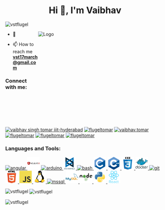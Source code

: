 <h1 align="center">Hi 👋, I'm Vaibhav</h1>

<p align="left"> <img src="https://komarev.com/ghpvc/?username=vstflugel&label=Profile%20views&color=0e75b6&style=flat" alt="vstflugel" /> </p>
<img src="https://cdn.dribbble.com/users/645994/screenshots/4660095/media/c44bc4915e282175b8fe75f3e8644643.gif" align="right" alt="Logo" width="400" height="300">


- 🌱

- 📫 How to reach me **vst17march@gmail.com**

<h3 align="left">Connect with me:</h3>
<p align="left">
<a href="https://www.youtube.com/c/vaibhav singh tomar iiit-hyderabad" target="blank"><img align="center" src="https://raw.githubusercontent.com/rahuldkjain/github-profile-readme-generator/master/src/images/icons/Social/youtube.svg" alt="vaibhav singh tomar iiit-hyderabad" height="30" width="40" /></a>
<a href="https://www.codechef.com/users/flugeltomar" target="blank"><img align="center" src="https://cdn.jsdelivr.net/npm/simple-icons@3.1.0/icons/codechef.svg" alt="flugeltomar" height="30" width="40" /></a>
<a href="https://www.hackerrank.com/vaibhav.tomar" target="blank"><img align="center" src="https://raw.githubusercontent.com/rahuldkjain/github-profile-readme-generator/master/src/images/icons/Social/hackerrank.svg" alt="vaibhav.tomar" height="30" width="40" /></a>
<a href="https://codeforces.com/profile/flugeltomar" target="blank"><img align="center" src="https://cdn.jsdelivr.net/npm/simple-icons@3.0.1/icons/codeforces.svg" alt="flugeltomar" height="30" width="40" /></a>
<a href="https://www.leetcode.com/flugeltomar" target="blank"><img align="center" src="https://raw.githubusercontent.com/rahuldkjain/github-profile-readme-generator/master/src/images/icons/Social/leet-code.svg" alt="flugeltomar" height="30" width="40" /></a>
<a href="https://www.topcoder.com/members/flugeltomar" target="blank"><img align="center" src="https://cdn.jsdelivr.net/npm/simple-icons@3.0.1/icons/topcoder.svg" alt="flugeltomar" height="30" width="40" /></a>
</p>

<h3 align="left">Languages and Tools:</h3>
<p align="left"> <a href="https://angular.io" target="_blank"> <img src="https://angular.io/assets/images/logos/angular/angular.svg" alt="angular" width="40" height="40"/> </a> <a href="https://angular.io" target="_blank"> <img src="https://raw.githubusercontent.com/devicons/devicon/master/icons/angularjs/angularjs-original-wordmark.svg" alt="angularjs" width="40" height="40"/> </a> <a href="https://www.arduino.cc/" target="_blank"> <img src="https://cdn.worldvectorlogo.com/logos/arduino-1.svg" alt="arduino" width="40" height="40"/> </a> <a href="https://backbonejs.org" target="_blank"> <img src="https://raw.githubusercontent.com/devicons/devicon/master/icons/backbonejs/backbonejs-original-wordmark.svg" alt="backbonejs" width="40" height="40"/> </a> <a href="https://www.gnu.org/software/bash/" target="_blank"> <img src="https://www.vectorlogo.zone/logos/gnu_bash/gnu_bash-icon.svg" alt="bash" width="40" height="40"/> </a> <a href="https://www.cprogramming.com/" target="_blank"> <img src="https://raw.githubusercontent.com/devicons/devicon/master/icons/c/c-original.svg" alt="c" width="40" height="40"/> </a> <a href="https://www.w3schools.com/cpp/" target="_blank"> <img src="https://raw.githubusercontent.com/devicons/devicon/master/icons/cplusplus/cplusplus-original.svg" alt="cplusplus" width="40" height="40"/> </a> <a href="https://www.w3schools.com/css/" target="_blank"> <img src="https://raw.githubusercontent.com/devicons/devicon/master/icons/css3/css3-original-wordmark.svg" alt="css3" width="40" height="40"/> </a> <a href="https://www.docker.com/" target="_blank"> <img src="https://raw.githubusercontent.com/devicons/devicon/master/icons/docker/docker-original-wordmark.svg" alt="docker" width="40" height="40"/> </a> <a href="https://git-scm.com/" target="_blank"> <img src="https://www.vectorlogo.zone/logos/git-scm/git-scm-icon.svg" alt="git" width="40" height="40"/> </a> <a href="https://www.w3.org/html/" target="_blank"> <img src="https://raw.githubusercontent.com/devicons/devicon/master/icons/html5/html5-original-wordmark.svg" alt="html5" width="40" height="40"/> </a> <a href="https://developer.mozilla.org/en-US/docs/Web/JavaScript" target="_blank"> <img src="https://raw.githubusercontent.com/devicons/devicon/master/icons/javascript/javascript-original.svg" alt="javascript" width="40" height="40"/> </a> <a href="https://www.linux.org/" target="_blank"> <img src="https://raw.githubusercontent.com/devicons/devicon/master/icons/linux/linux-original.svg" alt="linux" width="40" height="40"/> </a> <a href="https://www.microsoft.com/en-us/sql-server" target="_blank"> <img src="https://www.svgrepo.com/show/303229/microsoft-sql-server-logo.svg" alt="mssql" width="40" height="40"/> </a> <a href="https://www.mysql.com/" target="_blank"> <img src="https://raw.githubusercontent.com/devicons/devicon/master/icons/mysql/mysql-original-wordmark.svg" alt="mysql" width="40" height="40"/> </a> <a href="https://nodejs.org" target="_blank"> <img src="https://raw.githubusercontent.com/devicons/devicon/master/icons/nodejs/nodejs-original-wordmark.svg" alt="nodejs" width="40" height="40"/> </a> <a href="https://www.python.org" target="_blank"> <img src="https://raw.githubusercontent.com/devicons/devicon/master/icons/python/python-original.svg" alt="python" width="40" height="40"/> </a> <a href="https://reactjs.org/" target="_blank"> <img src="https://raw.githubusercontent.com/devicons/devicon/master/icons/react/react-original-wordmark.svg" alt="react" width="40" height="40"/> </a> </p>

<p><img align="left" src="https://github-readme-stats.vercel.app/api/top-langs?username=vstflugel&show_icons=true&locale=en&layout=compact" alt="vstflugel" /></p>

<p>&nbsp;<img align="center" src="https://github-readme-stats.vercel.app/api?username=vstflugel&show_icons=true&locale=en" alt="vstflugel" /></p>

<p><img align="center" src="https://github-readme-streak-stats.herokuapp.com/?user=vstflugel&" alt="vstflugel" /></p>
